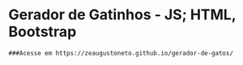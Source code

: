  # Gerador de Gatinhos - JS; HTML, Bootstrap
  
  
    ###Acesse em https://zeaugustoneto.github.io/gerador-de-gatos/
